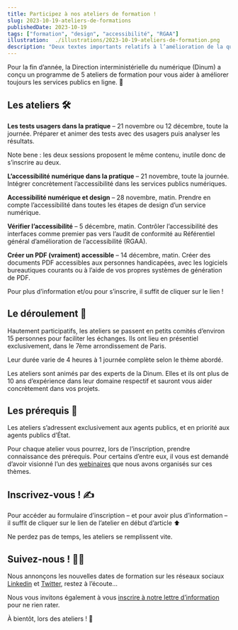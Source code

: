 ```yaml
---
title: Participez à nos ateliers de formation !
slug: 2023-10-19-ateliers-de-formations
publishedDate: 2023-10-19
tags: ["formation", "design", "accessibilité", "RGAA"]
illustration:  ./illustrations/2023-10-19-ateliers-de-formation.png
description: "Deux textes importants relatifs à l’amélioration de la qualité des démarches numériques, de leur lisibilité et au renforcement de leur accessibilité viennent en appui des missions confiées à la Direction interministérielle du numérique (Dinum)."
---
```


<p class="fr-text--lead">Pour la fin d’année, la Direction interministérielle du numérique (Dinum) a conçu un programme de 5 ateliers de formation pour vous aider à améliorer toujours les services publics en ligne. <span aria-hidden="true">🚀</span></p>


## Les ateliers <span aria-hidden="true">🛠</span>

**Les tests usagers dans la pratique** – 21 novembre ou 12 décembre, toute la journée.
Préparer et animer des tests avec des usagers puis analyser les résultats.

<div class="fr-highlight">
  <p>Note bene : les deux sessions proposent le même contenu, inutile donc de s’inscrire au deux.</p>
</div>   

**L’accessibilité numérique dans la pratique** – 21 novembre, toute la journée.
Intégrer concrètement l’accessibilité dans les services publics numériques.

**Accessibilité numérique et design** – 28 novembre, matin.
Prendre en compte l’accessibilité dans toutes les étapes de design d’un service numérique.

**Vérifier l’accessibilité** – 5 décembre, matin.
Contrôler l’accessibilité des interfaces comme premier pas vers l’audit de conformité au Référentiel général d’amélioration de l’accessibilité (RGAA).

**Créer un PDF (vraiment) accessible** – 14 décembre, matin.
Créer des documents PDF accessibles aux personnes handicapées, avec les logiciels bureautiques courants ou à l’aide de vos propres systèmes de génération de PDF.

Pour plus d’information et/ou pour s’inscrire, il suffit de cliquer sur le lien !

## Le déroulement <span aria-hidden="true">🎡</span>

Hautement participatifs, les ateliers se passent en petits comités d’environ 15 personnes pour faciliter les échanges. Ils ont lieu en présentiel exclusivement, dans le 7ème arrondissement de Paris.

Leur durée varie de 4 heures à 1 journée complète selon le thème abordé.

Les ateliers sont animés par des experts de la Dinum. Elles et ils ont plus de 10 ans d’expérience dans leur domaine respectif et sauront vous aider concrètement dans vos projets.

## Les prérequis <span aria-hidden="true">💪</span>

Les ateliers s’adressent exclusivement aux agents publics, et en priorité aux agents publics d’État. 

Pour chaque atelier vous pourrez, lors de l’inscription, prendre connaissance des prérequis. Pour certains d’entre eux, il vous est demandé d’avoir visionné l’un des [webinaires](https://youtube.com/playlist?list=PLzwHdQWfGYgZqhHm6XxyrsfXf5OQF0s82) que nous avons organisés sur ces thèmes.

## Inscrivez-vous ! <span aria-hidden="true">✍</span>

Pour accéder au formulaire d’inscription – et pour avoir plus d’information – il suffit de cliquer sur le lien de l’atelier en début d’article  <span aria-hidden="true">⬆</span>

Ne perdez pas de temps, les ateliers se remplissent vite.

## Suivez-nous ! <span aria-hidden="true">🕵️‍♀️</span>

Nous annonçons les nouvelles dates de formation sur les réseaux sociaux [Linkedin](https://www.linkedin.com/company/designgouv/) et [Twitter](https://twitter.com/design_gouv), restez à l’écoute…

Nous vous invitons également à vous [inscrire à notre lettre d’information](https://design.numerique.gouv.fr/newsletter) pour ne rien rater.

À bientôt, lors des ateliers ! <span aria-hidden="true">👋</span>
